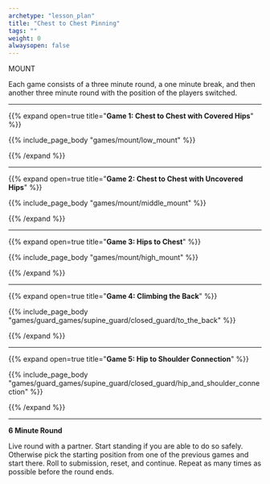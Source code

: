 ```yaml
--- 
archetype: "lesson_plan" 
title: "Chest to Chest Pinning"
tags: ""
weight: 0
alwaysopen: false 
---
```


MOUNT

Each game consists of a three minute round, a one minute break, and then another three minute round with the position of the players switched. 

---
{{% expand open=true title="**Game 1: Chest to Chest with Covered Hips**" %}}

{{% include_page_body "games/mount/low_mount" %}}

{{% /expand %}}

---
{{% expand open=true title="**Game 2: Chest to Chest with Uncovered Hips**" %}}

{{% include_page_body "games/mount/middle_mount" %}}

{{% /expand %}}

---
{{% expand open=true title="**Game 3: Hips to Chest**" %}}

{{% include_page_body "games/mount/high_mount" %}}

{{% /expand %}}

---
{{% expand open=true title="**Game 4: Climbing the Back**" %}}

{{% include_page_body "games/guard_games/supine_guard/closed_guard/to_the_back" %}}

{{% /expand %}}

---
{{% expand open=true title="**Game 5: Hip to Shoulder Connection**" %}}


{{% include_page_body "games/guard_games/supine_guard/closed_guard/hip_and_shoulder_connection" %}}

{{% /expand %}}

---
**6 Minute Round**

Live round with a partner. Start standing if you are able to do so safely. Otherwise pick the starting position from one of the previous games and start there. Roll to submission, reset, and continue. Repeat as many times as possible before the round ends. 



